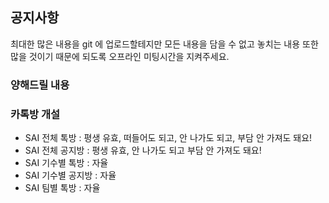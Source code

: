 




## 공지사항

최대한 많은 내용을 git 에 업로드할테지만 모든 내용을 담을 수 없고 놓치는 내용 또한 많을 것이기 때문에 되도록 오프라인 미팅시간을 지켜주세요.




### 양해드릴 내용



### 카톡방 개설

- SAI 전체 톡방 : 평생 유효, 떠들어도 되고, 안 나가도 되고, 부담 안 가져도 돼요!
- SAI 전체 공지방 : 평생 유효, 안 나가도 되고 부담 안 가져도 돼요!
- SAI 기수별 톡방 : 자율
- SAI 기수별 공지방 : 자율
- SAI 팀별 톡방 : 자율


